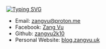 [![Typing SVG](https://readme-typing-svg.demolab.com?font=Fira+Code&pause=1000&background=FFFFFF00&width=435&lines=Hi+there%2C+I'm+Zang+V%C5%A9+%F0%9F%91%8B)](https://git.io/typing-svg)


- Email: [zangvu@proton.me](mailto:zangvu@proton.me)
- Facebook: [Zang Vu](https://www.facebook.com/profile.php?id=100090447288595)
- Github: [zangvu2k10](https://github.com/zangvu2k10/)
- Personal Website: [blog.zangvu.uk](https://blog.zangvu.uk)

